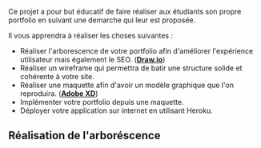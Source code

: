 Ce projet a pour but éducatif de faire réaliser aux étudiants son propre portfolio en suivant une demarche qui leur est proposée.

Il vous apprendra à réaliser les choses suivantes :

- Réaliser l'arborescence de votre portfolio afin d'améliorer l'expérience utilisateur mais également le SEO. ([**Draw.io**](https://app.diagrams.net/))
- Réaliser un wireframe qui permettra de batir une structure solide et cohérente à votre site.
- Réaliser une maquette afin d'avoir un modèle graphique que l'on reproduira. ([**Adobe XD**](https://www.adobe.com/fr/products/xd.html))
- Implémenter votre portfolio depuis une maquette.
- Déployer votre application sur internet en utilisant Heroku.

## Réalisation de l'arboréscence
